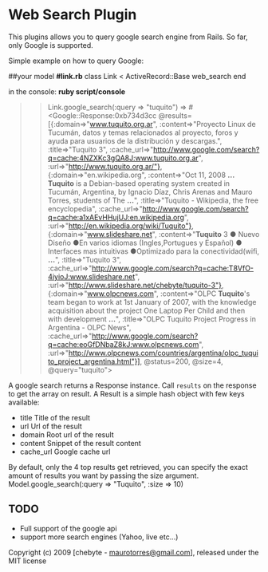 # Web Search Plugin

This plugins allows you to query google search engine from Rails.
So far, only Google is supported.


Simple example on how to query Google:

##your model
  **#link.rb**
     class Link < ActiveRecord::Base
       web_search
     end

in the console: **ruby script/console**

>> Link.google_search(:query => "tuquito")
=> #<Google::Response:0xb734d3cc @results=[{:domain=>"www.tuquito.org.ar", :content=>"Proyecto Linux de Tucumán, datos y temas relacionados al proyecto, foros y ayuda   para usuarios de la distribución y descargas.", :title=>"Tuquito 3", :cache_url=>"http://www.google.com/search?q=cache:4NZXKc3gQA8J:www.tuquito.org.ar", :url=>"http://www.tuquito.org.ar/"}, {:domain=>"en.wikipedia.org", :content=>"Oct 11, 2008 <b>...</b> <b>Tuquito</b> is a Debian-based operating system created in Tucumán, Argentina, by   Ignacio Díaz, Chris Arenas and Mauro Torres, students of The <b>...</b>", :title=>"Tuquito - Wikipedia, the free encyclopedia", :cache_url=>"http://www.google.com/search?q=cache:a1xAEvHHujUJ:en.wikipedia.org", :url=>"http://en.wikipedia.org/wiki/Tuquito"}, {:domain=>"www.slideshare.net", :content=>"<b>Tuquito</b> 3 ● Nuevo Diseño ●En varios idiomas (Ingles,Portugues y Español) ●   Interfaces mas intuitivas ●Optimizado para la conectividad(wifi, <b>...</b>", :title=>"Tuquito 3", :cache_url=>"http://www.google.com/search?q=cache:T8VfO-4iyioJ:www.slideshare.net", :url=>"http://www.slideshare.net/chebyte/tuquito-3"}, {:domain=>"www.olpcnews.com", :content=>"OLPC <b>Tuquito</b>&#39;s team began to work at 1st January of 2007, with the knowledge   acquisition about the project One Laptop Per Child and then with development <b>...</b>", :title=>"OLPC Tuquito Project Progress in Argentina - OLPC News", :cache_url=>"http://www.google.com/search?q=cache:eoGfDNbaZ8kJ:www.olpcnews.com", :url=>"http://www.olpcnews.com/countries/argentina/olpc_tuquito_project_argentina.html"}], @status=200, @size=4, @query="tuquito">



A google search returns a Response instance. Call `results` on the response to get the array on result.
A Result is a simple hash object with few keys available:

* title       Title of the result
* url         Url of the result
* domain      Root url of the result
* content     Snippet of the result content
* cache\_url  Google cache url


By default, only the 4 top results get retrieved, you can specify the exact amount of results you want by passing the size argument.
    Model.google_search(:query => "Tuquito", :size => 10)

## TODO

* Full support of the google api
* support more search engines (Yahoo, live etc...)

Copyright (c) 2009 [chebyte - maurotorres@gmail.com], released under the MIT license

